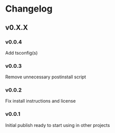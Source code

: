 # Changelog

## v0.X.X

### v0.0.4
Add tsconfig(s)

### v0.0.3
Remove unnecessary postinstall script

### v0.0.2
Fix install instructions and license

### v0.0.1
Initial publish ready to start using in other projects
